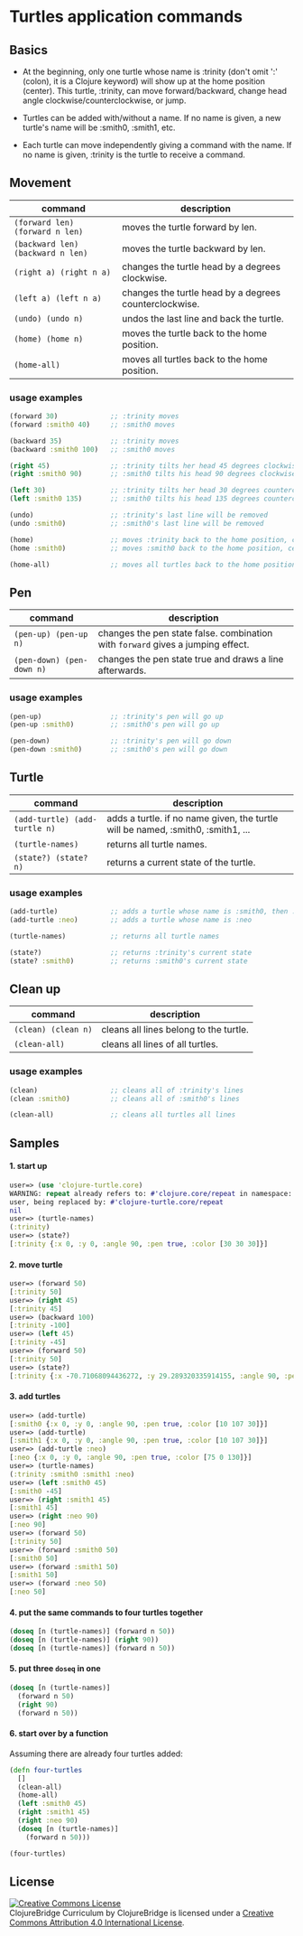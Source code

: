# Turtles application commands

## Basics

- At the beginning, only one turtle whose name is :trinity (don't omit ':'
(colon), it is a Clojure keyword) will show up at the home position (center).
This turtle, :trinity, can move forward/backward,
change head angle clockwise/counterclockwise, or jump.

- Turtles can be added with/without a name.
If no name is given, a new turtle's name will be :smith0, :smith1,
etc.

- Each turtle can move independently giving a command with the name.
If no name is given, :trinity is the turtle to receive a command.


## Movement

| command | description |
| ------- | ----------- |
|`(forward len) (forward n len)`| moves the turtle forward by len.|
|`(backward len) (backward n len)`| moves the turtle backward by len.|
|`(right a) (right n a)`| changes the turtle head by a degrees clockwise.|
|`(left a) (left n a)`| changes the turtle head by a degrees counterclockwise.|
|`(undo) (undo n)`| undos the last line and back the turtle.|
|`(home) (home n)`| moves the turtle back to the home position.|
|`(home-all)`| moves all turtles back to the home position.|

### usage examples

```clojure
(forward 30)             ;; :trinity moves
(forward :smith0 40)     ;; :smith0 moves

(backward 35)            ;; :trinity moves
(backward :smith0 100)   ;; :smith0 moves

(right 45)               ;; :trinity tilts her head 45 degrees clockwise
(right :smith0 90)       ;; :smith0 tilts his head 90 degrees clockwise

(left 30)                ;; :trinity tilts her head 30 degrees counterclockwise
(left :smith0 135)       ;; :smith0 tilts his head 135 degrees counterclockwise

(undo)                   ;; :trinity's last line will be removed
(undo :smith0)           ;; :smith0's last line will be removed

(home)                   ;; moves :trinity back to the home position, center
(home :smith0)           ;; moves :smith0 back to the home position, center

(home-all)               ;; moves all turtles back to the home position
```

## Pen

| command | description |
| ------- | ----------- |
|`(pen-up) (pen-up n)`| changes the pen state false. combination with `forward` gives a jumping effect.|
|`(pen-down) (pen-down n)`| changes the pen state true and draws a line afterwards.|


### usage examples

```clojure
(pen-up)                 ;; :trinity's pen will go up
(pen-up :smith0)         ;; :smith0's pen will go up

(pen-down)               ;; :trinity's pen will go down
(pen-down :smith0)       ;; :smith0's pen will go down
```

## Turtle

| command | description |
| ------- | ----------- |
|`(add-turtle) (add-turtle n)`| adds a turtle. if no name given, the turtle will be named, :smith0, :smith1, ...|
|`(turtle-names)`| returns all turtle names.|
|`(state?) (state? n)`| returns a current state of the turtle.|


### usage examples

```clojure
(add-turtle)             ;; adds a turtle whose name is :smith0, then :smith1, ...
(add-turtle :neo)        ;; adds a turtle whose name is :neo

(turtle-names)           ;; returns all turtle names

(state?)                 ;; returns :trinity's current state
(state? :smith0)         ;; returns :smith0's current state
```


## Clean up

| command | description |
| ------- | ----------- |
|`(clean) (clean n)`| cleans all lines belong to the turtle. |
|`(clean-all)`| cleans all lines of all turtles. |

### usage examples

```clojure
(clean)                  ;; cleans all of :trinity's lines
(clean :smith0)          ;; cleans all of :smith0's lines

(clean-all)              ;; cleans all turtles all lines
```


## Samples

#### 1. start up

```clojure
user=> (use 'clojure-turtle.core)
WARNING: repeat already refers to: #'clojure.core/repeat in namespace: \
user, being replaced by: #'clojure-turtle.core/repeat
nil
user=> (turtle-names)
(:trinity)
user=> (state?)
[:trinity {:x 0, :y 0, :angle 90, :pen true, :color [30 30 30]}]
```

#### 2. move turtle

```clojure
user=> (forward 50)
[:trinity 50]
user=> (right 45)
[:trinity 45]
user=> (backward 100)
[:trinity -100]
user=> (left 45)
[:trinity -45]
user=> (forward 50)
[:trinity 50]
user=> (state?)
[:trinity {:x -70.71068094436272, :y 29.289320335914155, :angle 90, :pen true, :color [30 30 30]}]
```

#### 3. add turtles

```clojure
user=> (add-turtle)
[:smith0 {:x 0, :y 0, :angle 90, :pen true, :color [10 107 30]}]
user=> (add-turtle)
[:smith1 {:x 0, :y 0, :angle 90, :pen true, :color [10 107 30]}]
user=> (add-turtle :neo)
[:neo {:x 0, :y 0, :angle 90, :pen true, :color [75 0 130]}]
user=> (turtle-names)
(:trinity :smith0 :smith1 :neo)
user=> (left :smith0 45)
[:smith0 -45]
user=> (right :smith1 45)
[:smith1 45]
user=> (right :neo 90)
[:neo 90]
user=> (forward 50)
[:trinity 50]
user=> (forward :smith0 50)
[:smith0 50]
user=> (forward :smith1 50)
[:smith1 50]
user=> (forward :neo 50)
[:neo 50]
```

#### 4. put the same commands to four turtles together

```clojure
(doseq [n (turtle-names)] (forward n 50))
(doseq [n (turtle-names)] (right 90))
(doseq [n (turtle-names)] (forward n 50))
```

#### 5. put three `doseq` in one

```clojure
(doseq [n (turtle-names)]
  (forward n 50)
  (right 90)
  (forward n 50))
```

#### 6. start over by a function

Assuming there are already four turtles added:

```clojure
(defn four-turtles
  []
  (clean-all)
  (home-all)
  (left :smith0 45)
  (right :smith1 45)
  (right :neo 90)
  (doseq [n (turtle-names)]
    (forward n 50)))

(four-turtles)
```


License
-------
<a rel="license"
href="http://creativecommons.org/licenses/by/4.0/deed.en_US"><img
alt="Creative Commons License" style="border-width:0"
src="http://i.creativecommons.org/l/by/4.0/88x31.png" /></a><br
/><span xmlns:dct="http://purl.org/dc/terms/"
href="http://purl.org/dc/dcmitype/Text" property="dct:title"
rel="dct:type">ClojureBridge Curriculum</span> by <span
xmlns:cc="http://creativecommons.org/ns#"
property="cc:attributionName">ClojureBridge</span> is licensed under a
<a rel="license"
href="http://creativecommons.org/licenses/by/4.0/deed.en_US">Creative
Commons Attribution 4.0 International License</a>.
